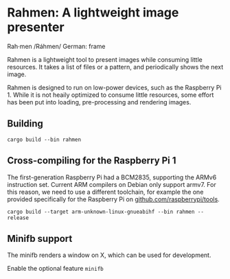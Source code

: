 # Rahmen: A lightweight image presenter

Rah·men
/Ráhmen/
German: frame

Rahmen is a lightweight tool to present images while consuming little resources.
It takes a list of files or a pattern, and periodically shows the next image.

Rahmen is designed to run on low-power devices, such as the Raspberry Pi 1. While it is not heaily optimized to consume
little resources, some effort has been put into loading, pre-processing and rendering images.

## Building

`cargo build --bin rahmen`

## Cross-compiling for the Raspberry Pi 1

The first-generation Raspberry Pi had a BCM2835, supporting the ARMv6 instruction set. Current ARM compilers on Debian
only support armv7. For this reason, we need to use a different toolchain, for example the one provided specifically for
the Raspberry Pi on [github.com/raspberrypi/tools](https://github.com/raspberrypi/tools).

`cargo build --target arm-unknown-linux-gnueabihf --bin rahmen --release`

## Minifb support

The minifb renders a window on X, which can be used for development.

Enable the optional feature `minifb`
